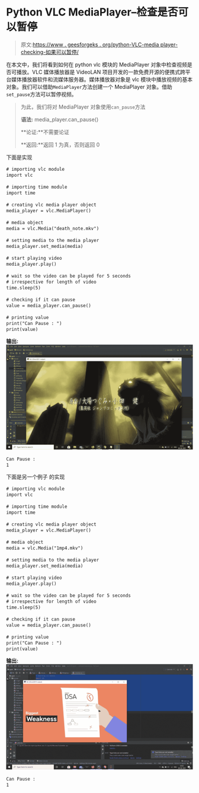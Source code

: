 # Python VLC MediaPlayer–检查是否可以暂停

> 原文:[https://www . geesforgeks . org/python-VLC-media player-checking-如果可以暂停/](https://www.geeksforgeeks.org/python-vlc-mediaplayer-checking-if-it-can-be-paused/)

在本文中，我们将看到如何在 python vlc 模块的 MediaPlayer 对象中检查视频是否可播放。VLC 媒体播放器是 VideoLAN 项目开发的一款免费开源的便携式跨平台媒体播放器软件和流媒体服务器。媒体播放器对象是 vlc 模块中播放视频的基本对象。我们可以借助`MediaPlayer`方法创建一个 MediaPlayer 对象。借助`set_pause`方法可以暂停视频。

> 为此，我们将对 MediaPlayer 对象使用`can_pause`方法
> 
> **语法:** media_player.can_pause()
> 
> **论证:**不需要论证
> 
> **返回:**返回 1 为真，否则返回 0

下面是实现

```
# importing vlc module
import vlc

# importing time module
import time

# creating vlc media player object
media_player = vlc.MediaPlayer()

# media object
media = vlc.Media("death_note.mkv")

# setting media to the media player
media_player.set_media(media)

# start playing video
media_player.play()

# wait so the video can be played for 5 seconds
# irrespective for length of video
time.sleep(5)

# checking if it can pause
value = media_player.can_pause()

# printing value
print("Can Pause : ")
print(value)
```

**输出:**
![](img/33c5fe6e13ea1c939ea793883a04f9c7.png)

```
Can Pause : 
1

```

下面是另一个例子
的实现

```
# importing vlc module
import vlc

# importing time module
import time

# creating vlc media player object
media_player = vlc.MediaPlayer()

# media object
media = vlc.Media("1mp4.mkv")

# setting media to the media player
media_player.set_media(media)

# start playing video
media_player.play()

# wait so the video can be played for 5 seconds
# irrespective for length of video
time.sleep(5)

# checking if it can pause
value = media_player.can_pause()

# printing value
print("Can Pause : ")
print(value)
```

**输出:**
![](img/adad80dcd4fb054e2f8093e65d2cb30f.png)

```
Can Pause : 
1

```